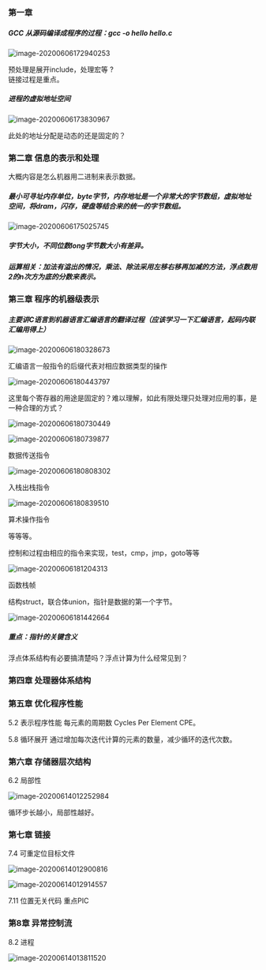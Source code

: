 ### 第一章

##### GCC 从源码编译成程序的过程：gcc -o hello hello.c

![image-20200606172940253](C:\Users\foryoung\AppData\Roaming\Typora\typora-user-images\image-20200606172940253.png)

预处理是展开include，处理宏等 ?  
链接过程是重点。

#####  进程的虚拟地址空间

![image-20200606173830967](C:\Users\foryoung\AppData\Roaming\Typora\typora-user-images\image-20200606173830967.png)

此处的地址分配是动态的还是固定的？



### 第二章 信息的表示和处理

大概内容是怎么机器用二进制来表示数据。

##### 最小可寻址内存单位，byte字节，内存地址是一个非常大的字节数组，虚拟地址空间，将dram，闪存，硬盘等结合来的统一的字节数组。

![image-20200606175025745](C:\Users\foryoung\AppData\Roaming\Typora\typora-user-images\image-20200606175025745.png)

##### 字节大小，不同位数long字节数大小有差异。

##### 运算相关：加法有溢出的情况，乘法、除法采用左移右移再加减的方法，浮点数用2的n次方为底的分数来表示。



### 第三章 程序的机器级表示

##### 主要讲C语言到机器语言汇编语言的翻译过程（应该学习一下汇编语言，起码内联汇编用得上）

![image-20200606180328673](C:\Users\foryoung\AppData\Roaming\Typora\typora-user-images\image-20200606180328673.png)

汇编语言一般指令的后缀代表对相应数据类型的操作

![image-20200606180443797](C:\Users\foryoung\AppData\Roaming\Typora\typora-user-images\image-20200606180443797.png)

这里每个寄存器的用途是固定的？难以理解，如此有限处理只处理对应用的事，是一种合理的方式？

![image-20200606180730449](C:\Users\foryoung\AppData\Roaming\Typora\typora-user-images\image-20200606180730449.png)

![image-20200606180739877](C:\Users\foryoung\AppData\Roaming\Typora\typora-user-images\image-20200606180739877.png)

数据传送指令

![image-20200606180808302](C:\Users\foryoung\AppData\Roaming\Typora\typora-user-images\image-20200606180808302.png)

入栈出栈指令

![image-20200606180839510](C:\Users\foryoung\AppData\Roaming\Typora\typora-user-images\image-20200606180839510.png)

算术操作指令

等等等。

控制和过程由相应的指令来实现，test，cmp，jmp，goto等等

![image-20200606181204313](C:\Users\foryoung\AppData\Roaming\Typora\typora-user-images\image-20200606181204313.png)

函数栈帧

结构struct，联合体union，指针是数据的第一个字节。



![image-20200606181442664](C:\Users\foryoung\AppData\Roaming\Typora\typora-user-images\image-20200606181442664.png)

##### 重点：指针的关键含义

浮点体系结构有必要搞清楚吗？浮点计算为什么经常见到？

### 第四章 处理器体系结构

### 第五章 优化程序性能

5.2 表示程序性能   每元素的周期数 Cycles Per Element CPE。

5.8 循环展开  通过增加每次迭代计算的元素的数量，减少循环的迭代次数。

### 第六章 存储器层次结构

6.2 局部性 

![image-20200614012252984](C:\Users\foryoung\AppData\Roaming\Typora\typora-user-images\image-20200614012252984.png)

循环步长越小，局部性越好。

### 第七章 链接

7.4 可重定位目标文件

![image-20200614012900816](C:\Users\foryoung\AppData\Roaming\Typora\typora-user-images\image-20200614012900816.png)

![image-20200614012914557](C:\Users\foryoung\AppData\Roaming\Typora\typora-user-images\image-20200614012914557.png)

7.11 位置无关代码  重点PIC

### 第8章 异常控制流

8.2 进程

![image-20200614013811520](C:\Users\foryoung\AppData\Roaming\Typora\typora-user-images\image-20200614013811520.png)

